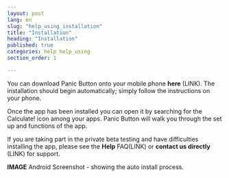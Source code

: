 ```yaml
---
layout: post
lang: en
slug: "help_using_installation"
title: "Installation"
heading: "Installation"
published: true
categories: help help_using
section_order: 1

---
```


You can download Panic Button onto your mobile phone **here** (LINK).  The installation should begin automatically; simply follow the instructions on your phone. 

Once the app has been installed you can open it by searching for the Calculate! icon among your apps. Panic Button will walk you through the set up and functions of the app.

If you are taking part in the private beta testing and have difficulties installing the app, please see the **Help** FAQ(LINK) or **contact us directly** (LINK) for support.

**IMAGE** Android Screenshot - showing the auto install process.

